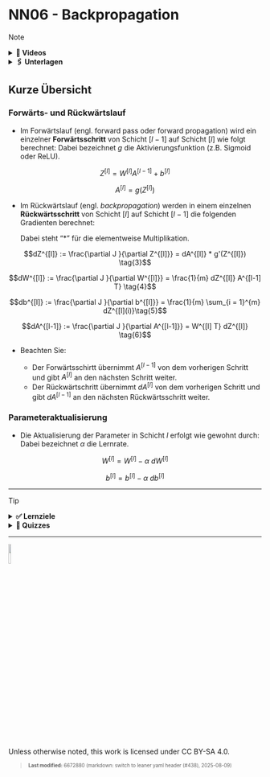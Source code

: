 # NN06 - Backpropagation

> [!NOTE]
>
> <details>
>
> <summary><strong>🎦 Videos</strong></summary>
>
> - [NN6.1 - MLP Backpropagation 1](https://youtu.be/G9x75THjueQ)
> - [NN6.2 - MLP Backpropagation 2](https://youtu.be/9Ku0dJ8pGrU)
> - [NN6.3 - MLP Zusammenfassung](https://youtu.be/uvT4WPIIkwQ)
>
> </details>
>
> <details>
>
> <summary><strong>🖇 Unterlagen</strong></summary>
>
> - [NN06-MLP_Backpropagation.pdf](https://github.com/Artificial-Intelligence-HSBI-TDU/KI-Vorlesung/blob/master/lecture/nn/files/NN06-MLP_Backpropagation.pdf)
> - [NN06.2-MLP_Backpropagation_Beispiel.pdf](https://github.com/Artificial-Intelligence-HSBI-TDU/KI-Vorlesung/blob/master/lecture/nn/files/NN06.2-MLP_Backpropagation_Beispiel.pdf)
>
> </details>

## Kurze Übersicht

### Forwärts- und Rückwärtslauf

- Im Forwärtslauf (engl. forward pass oder forward propagation) wird ein
  einzelner **Forwärtsschritt** von Schicht $`[l-1]`$ auf Schicht
  $`[l]`$ wie folgt berechnet: Dabei bezeichnet $`g`$ die
  Aktivierungsfunktion (z.B. Sigmoid oder ReLU).

``` math
Z^{[l]} = W^{[l]}A^{[l-1]} + b^{[l]} \tag{1}
```

``` math
A^{[l]} = g(Z^{[l]}) \tag{2}
```

- Im Rückwärtslauf (engl. *backpropagation*) werden in einem einzelnen
  **Rückwärtsschritt** von Schicht $`[l]`$ auf Schicht $`[l-1]`$ die
  folgenden Gradienten berechnet:

  Dabei steht “$`*`$” für die elementweise Multiplikation.

``` math
dZ^{[l]} := \frac{\partial J }{\partial Z^{[l]}} = dA^{[l]} * g'(Z^{[l]}) \tag{3}
```

``` math
dW^{[l]} := \frac{\partial J }{\partial W^{[l]}} = \frac{1}{m} dZ^{[l]} A^{[l-1] T} \tag{4}
```

``` math
db^{[l]} := \frac{\partial J }{\partial b^{[l]}} = \frac{1}{m} \sum_{i = 1}^{m} dZ^{[l](i)}\tag{5}
```

``` math
dA^{[l-1]} := \frac{\partial J }{\partial A^{[l-1]}} = W^{[l] T} dZ^{[l]} \tag{6}
```

- Beachten Sie:

  - Der Forwärtsschirtt übernimmt $`A^{[l-1]}`$ von dem vorherigen
    Schritt und gibt $`A^{[l]}`$ an den nächsten Schritt weiter.
  - Der Rückwärtschritt übernimmt $`dA^{[l]}`$ von dem vorherigen
    Schritt und gibt $`dA^{[l-1]}`$ an den nächsten Rückwärtsschritt
    weiter.

### Parameteraktualisierung

- Die Aktualisierung der Parameter in Schicht $`l`$ erfolgt wie gewohnt
  durch: Dabei bezeichnet $`\alpha`$ die Lernrate.

``` math
W^{[l]} = W^{[l]} - \alpha \text{ } dW^{[l]} \tag{7}
```

``` math
b^{[l]} = b^{[l]} - \alpha \text{ } db^{[l]} \tag{8}
```

------------------------------------------------------------------------

> [!TIP]
>
> <details>
>
> <summary><strong>✅ Lernziele</strong></summary>
>
> - k2: Forwärts- und Rückwärtslauf in Matrix Notation mit mehreren
>   Datenpunkten als Eingabe
> - k2: Ableitung der Aktivierungsfunktionen
> - k3: Berechnung der partiellen Ableitungen
> - k3: Rückwärtslauf (backpropagation) für ein gegebenes MLP
>
> </details>
>
> <details>
>
> <summary><strong>🧩 Quizzes</strong></summary>
>
> - [Selbsttest Backpropagation
>   (ILIAS)](https://www.hsbi.de/elearning/goto.php?target=tst_1106593&client_id=FH-Bielefeld)
>
> </details>

------------------------------------------------------------------------

<img src="https://licensebuttons.net/l/by-sa/4.0/88x31.png" width="10%">

Unless otherwise noted, this work is licensed under CC BY-SA 4.0.

<blockquote><p><sup><sub><strong>Last modified:</strong> 6672880 (markdown: switch to leaner yaml header (#438), 2025-08-09)<br></sub></sup></p></blockquote>
